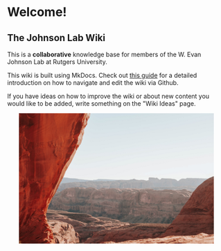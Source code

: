 # Welcome!
## The Johnson Lab Wiki

This is a **collaborative** knowledge base for members of the W. Evan Johnson Lab
at Rutgers University.

This wiki is built using MkDocs. Check out [this guide](https://www.mkdocs.org/user-guide/writing-your-docs/) 
for a detailed introduction on how to navigate and edit the wiki via Github.

If you have ideas on how to improve the wiki or about new content you would like to be added, 
write something on the "Wiki Ideas" page.

<div style="text-align: center;">
  <img src="img/ARO_red_rocks.jpg" alt="Corona Arch Trail, UT" width="450"/>
</div>